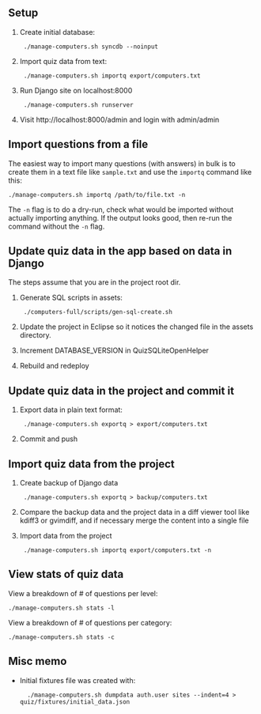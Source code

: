 Setup
-----
1. Create initial database:

        ./manage-computers.sh syncdb --noinput

2. Import quiz data from text:

        ./manage-computers.sh importq export/computers.txt

3. Run Django site on localhost:8000

        ./manage-computers.sh runserver

4. Visit http://localhost:8000/admin and login with admin/admin


Import questions from a file
----------------------------
The easiest way to import many questions (with answers) in bulk
is to create them in a text file like `sample.txt` and use the
`importq` command like this:

    ./manage-computers.sh importq /path/to/file.txt -n

The `-n` flag is to do a dry-run, check what would be imported
without actually importing anything. If the output looks good,
then re-run the command without the `-n` flag.


Update quiz data in the app based on data in Django
---------------------------------------------------
The steps assume that you are in the project root dir.

1. Generate SQL scripts in assets:

        ./computers-full/scripts/gen-sql-create.sh

2. Update the project in Eclipse so it notices the changed file
   in the assets directory.

3. Increment DATABASE_VERSION in QuizSQLiteOpenHelper

4. Rebuild and redeploy


Update quiz data in the project and commit it
---------------------------------------------
1. Export data in plain text format:

        ./manage-computers.sh exportq > export/computers.txt

2. Commit and push


Import quiz data from the project
---------------------------------
1. Create backup of Django data

        ./manage-computers.sh exportq > backup/computers.txt

2. Compare the backup data and the project data in a diff
   viewer tool like kdiff3 or gvimdiff, and if necessary merge
   the content into a single file

3. Import data from the project

        ./manage-computers.sh importq export/computers.txt -n


View stats of quiz data
-----------------------
View a breakdown of # of questions per level:

    ./manage-computers.sh stats -l

View a breakdown of # of questions per category:

    ./manage-computers.sh stats -c


Misc memo
---------
* Initial fixtures file was created with:

        ./manage-computers.sh dumpdata auth.user sites --indent=4 > quiz/fixtures/initial_data.json 

